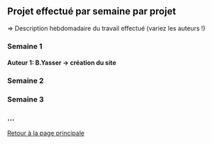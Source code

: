 ## Projet effectué par semaine par projet

=> Description hebdomadaire du travail effectué (variez les auteurs !)

### Semaine 1
#### Auteur 1: B.Yasser -> création du site
### Semaine 2
### Semaine 3
### ...

<a href="index.html"> Retour à la page principale </a>
